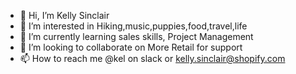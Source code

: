- 👋 Hi, I’m Kelly Sinclair
- 👀 I’m interested in Hiking,music,puppies,food,travel,life
- 🌱 I’m currently learning sales skills, Project Management
- 💞️ I’m looking to collaborate on More Retail for support 
- 📫 How to reach me @kel on slack or kelly.sinclair@shopify.com

<!---
kellyjeankelly/kellyjeankelly is a ✨ special ✨ repository because its `README.md` (this file) appears on your GitHub profile.
You can click the Preview link to take a look at your changes.
--->
